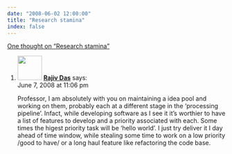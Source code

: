 ```yaml
---
date: "2008-06-02 12:00:00"
title: "Research stamina"
index: false
---
```


[One thought on &ldquo;Research stamina&rdquo;](/lemire/blog/2008/06-02-research-stamina)

<ol class="comment-list">
<li id="comment-49957" class="comment even thread-even depth-1">
<div class="comment-author vcard">
<img alt src="https://secure.gravatar.com/avatar/6fdebcba6bd3e9eaff9881a7d38c8805?s=56&#038;d=mm&#038;r=g" srcset="https://secure.gravatar.com/avatar/6fdebcba6bd3e9eaff9881a7d38c8805?s=112&#038;d=mm&#038;r=g 2x" class="avatar avatar-56 photo" height="56" width="56" decoding="async" /> <b class="fn"><a href="https://thothz.wordpress.com/" class="url" rel="ugc external nofollow">Rajiv Das</a></b> <span class="says">says:</span> </div>
<div class="comment-metadata"><time datetime="2008-06-07T23:06:38+00:00">June 7, 2008 at 11:06 pm</time></a> </div>
<div class="comment-content">
<p>Professor, I am absolutely with you on maintaining a idea pool and working on them, probably each at a different stage in the &lsquo;processing pipeline&rsquo;. Infact, while developing software as I see it it&rsquo;s worthier to have a list of features to develop and a priority associated with each. Some times the higest priority task will be &lsquo;hello world&rsquo;. I just try deliver it I day ahead of time window, while stealing some time to work on a low priority /good to have/ or a long haul feature like refactoring the code base.</p>
</div>
</li>
</ol>
